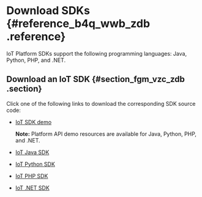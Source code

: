 # Download SDKs {#reference_b4q_wwb_zdb .reference}

IoT Platform SDKs support the following programming languages: Java, Python, PHP, and .NET.

## Download an IoT SDK {#section_fgm_vzc_zdb .section}

Click one of the following links to download the corresponding SDK source code:

-   [IoT SDK demo](https://github.com/aliyun/iotx-api-demo)

    **Note:** Platform API demo resources are available for Java, Python, PHP, and .NET.

-   [IoT Java SDK](https://github.com/aliyun/aliyun-openapi-java-sdk/tree/master/aliyun-java-sdk-iot)
-   [IoT Python SDK](https://github.com/aliyun/aliyun-openapi-python-sdk/tree/master/aliyun-python-sdk-iot)
-   [IoT PHP SDK](https://github.com/aliyun/aliyun-openapi-php-sdk/tree/master/aliyun-php-sdk-iot)
-   [IoT .NET SDK](https://github.com/aliyun/aliyun-openapi-net-sdk/tree/master/aliyun-net-sdk-iot)

